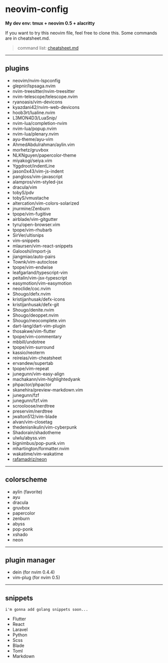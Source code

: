 # neovim-config

**My dev env: tmux + neovim 0.5 + alacritty**

If you want to try this neovim file, feel free to clone this.
Some commands are in cheatsheet.md.
 
> command list: [cheatsheet.md](https://github.com/lil-shimon/neovim-config/blob/master/cheatsheet.md)

---

## plugins
- neovim/nvim-lspconfig
- glepnir/lspsaga.nvim
- nvim-treesitter/nvim-treesitter
- nvim-telescope/telescope.nvim
- ryanoasis/vim-devicons
- kyazdani42/nvim-web-devicons
- hoob3rt/lualine.nvim
- L3MON4D3/LuaSnip/
- nvim-lua/completion-nvim
- nvim-lua/popup.nvim
- nvim-lua/plenary.nvim
- ayu-theme/ayu-vim
- AhmedAbdulrahman/aylin.vim
- morhetz/gruvbox
- NLKNguyen/papercolor-theme
- miyakogi/seiya.vim
- Yggdroot/indentLine
- jason0x43/vim-js-indent
- pangloss/vim-javascript
- alampros/vim-styled-jsx
- dracula/vim
- tobyS/pdv
- tobyS/vmustache
- altercation/vim-colors-solarized
- jnurmine/Zenburn
- tpope/vim-fugitive
- airblade/vim-gitgutter
- tyru/open-browser.vim
- tpope/vim-rhubarb
- SirVer/ultisnips
- vim-snippets
- mlaursen/vim-react-snippets
- Galooshi/import-js
- jiangmiao/auto-pairs
- Townk/vim-autoclose
- tpope/vim-endwise
- leafgarland/typescript-vim
- peitalin/vim-jsx-typescript
- easymotion/vim-easymotion
- neoclide/coc.nvim
- Shougo/defx.nvim
- kristijanhusak/defx-icons
- kristijanhusak/defx-git
- Shougo/denite.nvim
- Shougo/deoppet.nvim
- Shougo/neocomplete.vim
- dart-lang/dart-vim-plugin
- thosakwe/vim-flutter
- tpope/vim-commentary
- mbbill/undotree
- tpope/vim-surround
- kassio/neoterm
- reireias/vim-cheatsheet
- ervandew/supertab
- tpope/vim-repeat
- junegunn/vim-easy-align
- machakann/vim-highlightedyank
- phpactor/phpactor
- skanehira/preview-markdown.vim
- junegunn/fzf
- junegunn/fzf.vim
- scrooloose/nerdtree
- preservim/nerdtree
- jwalton512/vim-blade
- alvan/vim-closetag
- thedenisnikulin/vim-cyberpunk
- Shadorain/shadotheme
- ulwlu/abyss.vim
- bignimbus/pop-punk.vim
- mhartington/formatter.nvim
- wakatime/vim-wakatime
- [rafamadriz/neon](https://github.com/rafamadriz/neon)


---

## colorscheme
- aylin (favorite)
- ayu
- dracula
- gruvbox
- papercolor
- zenburn
- abyss
- pop-ponk
- xshado
- neon

---

## plugin manager
- dein (for nvim 0.4.4)
- vim-plug (for nvim 0.5)

---

## snippets
`i'm gonna add golang snippets soon...`
- Flutter
- React
- Laravel
- Python
- Scss
- Blade
- Toml
- Markdown

